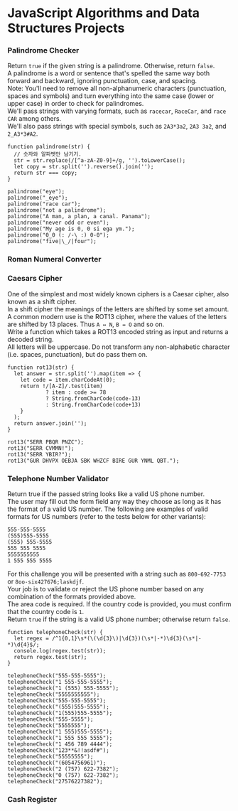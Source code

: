 # JavaScript Algorithms and Data Structures Projects

### Palindrome Checker
Return `true` if the given string is a palindrome. Otherwise, return `false`.  
A palindrome is a word or sentence that's spelled the same way both forward and backward, ignoring punctuation, case, and spacing.  
Note: You'll need to remove all non-alphanumeric characters (punctuation, spaces and symbols) and turn everything into the same case (lower or upper case) in order to check for palindromes.  
We'll pass strings with varying formats, such as `racecar`, `RaceCar`, and `race CAR` among others.  
We'll also pass strings with special symbols, such as `2A3*3a2`, `2A3 3a2`, and `2_A3*3#A2`.
```
function palindrome(str) {
  // 숫자와 알파벳만 남기기.
  str = str.replace(/[^a-zA-Z0-9]+/g, '').toLowerCase();
  let copy = str.split('').reverse().join('');
  return str === copy;
}

palindrome("eye");
palindrome("_eye");
palindrome("race car");
palindrome("not a palindrome");
palindrome("A man, a plan, a canal. Panama");
palindrome("never odd or even");
palindrome("My age is 0, 0 si ega ym.");
palindrome("0_0 (: /-\ :) 0-0");
palindrome("five|\_/|four");
```

### Roman Numeral Converter

### Caesars Cipher
One of the simplest and most widely known ciphers is a Caesar cipher, also known as a shift cipher.  
In a shift cipher the meanings of the letters are shifted by some set amount.  
A common modern use is the ROT13 cipher, where the values of the letters are shifted by 13 places. Thus `A ↔ N`, `B ↔ O` and so on.  
Write a function which takes a ROT13 encoded string as input and returns a decoded string.  
All letters will be uppercase. Do not transform any non-alphabetic character (i.e. spaces, punctuation), but do pass them on.  
```
function rot13(str) {
  let answer = str.split('').map(item => {
    let code = item.charCodeAt(0);
    return !/[A-Z]/.test(item)
            ? item : code >= 78
            ? String.fromCharCode(code-13)
            : String.fromCharCode(code+13)
    }
  );
  return answer.join('');
}

rot13("SERR PBQR PNZC");
rot13("SERR CVMMN!");
rot13("SERR YBIR?");
rot13("GUR DHVPX OEBJA SBK WHZCF BIRE GUR YNML QBT.");
```

### Telephone Number Validator
Return true if the passed string looks like a valid US phone number.  
The user may fill out the form field any way they choose as long as it has the format of a valid US number. The following are examples of valid formats for US numbers (refer to the tests below for other variants):
```
555-555-5555
(555)555-5555
(555) 555-5555
555 555 5555
5555555555
1 555 555 5555
```
For this challenge you will be presented with a string such as `800-692-7753` or `8oo-six427676;laskdjf`.  
Your job is to validate or reject the US phone number based on any combination of the formats provided above.  
The area code is required. If the country code is provided, you must confirm that the country code is `1`.  
Return `true` if the string is a valid US phone number; otherwise return `false`.

```
function telephoneCheck(str) {
  let regex = /^1{0,1}\s*(\(\d{3}\)|\d{3})(\s*|-*)\d{3}(\s*|-*)\d{4}$/;
  console.log(regex.test(str));
  return regex.test(str);
}

telephoneCheck("555-555-5555");
telephoneCheck("1 555-555-5555");
telephoneCheck("1 (555) 555-5555");
telephoneCheck("5555555555");
telephoneCheck("555-555-5555");
telephoneCheck("(555)555-5555");
telephoneCheck("1(555)555-5555");
telephoneCheck("555-5555");
telephoneCheck("5555555");
telephoneCheck("1 555)555-5555");
telephoneCheck("1 555 555 5555");
telephoneCheck("1 456 789 4444");
telephoneCheck("123**&!!asdf#");
telephoneCheck("55555555");
telephoneCheck("(6054756961)");
telephoneCheck("2 (757) 622-7382");
telephoneCheck("0 (757) 622-7382");
telephoneCheck("27576227382");
```

### Cash Register


